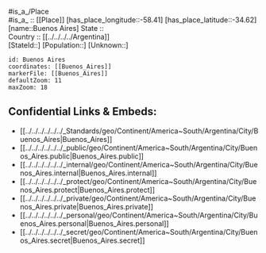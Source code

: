 ﻿---
location: [-34.62,-58.41] 
mapzoom: [7,12] 
mapmarker: city 
type: City
tags:
- geo/City


SpocWebEntityId: 29402
isDeleted: false
confidential: public

---
#is_a_/Place  
#is_a_ :: [[Place]] 
[has_place_longitude::-58.41] 
[has_place_latitude::-34.62] 
[name::Buenos Aires] 
State ::  
Country :: [[../../../../Argentina]]  
[StateId::] 
[Population::] 
[Unknown::] 


```leaflet
id: Buenos Aires
coordinates: [[Buenos_Aires]] 
markerFile: [[Buenos_Aires]] 
defaultZoom: 11 
maxZoom: 18
```


## Confidential Links & Embeds: 
- [[../../../../../../_Standards/geo/Continent/America~South/Argentina/City/Buenos_Aires|Buenos_Aires]] 
- [[../../../../../../_public/geo/Continent/America~South/Argentina/City/Buenos_Aires.public|Buenos_Aires.public]] 
- [[../../../../../../_internal/geo/Continent/America~South/Argentina/City/Buenos_Aires.internal|Buenos_Aires.internal]] 
- [[../../../../../../_protect/geo/Continent/America~South/Argentina/City/Buenos_Aires.protect|Buenos_Aires.protect]] 
- [[../../../../../../_private/geo/Continent/America~South/Argentina/City/Buenos_Aires.private|Buenos_Aires.private]] 
- [[../../../../../../_personal/geo/Continent/America~South/Argentina/City/Buenos_Aires.personal|Buenos_Aires.personal]] 
- [[../../../../../../_secret/geo/Continent/America~South/Argentina/City/Buenos_Aires.secret|Buenos_Aires.secret]] 
